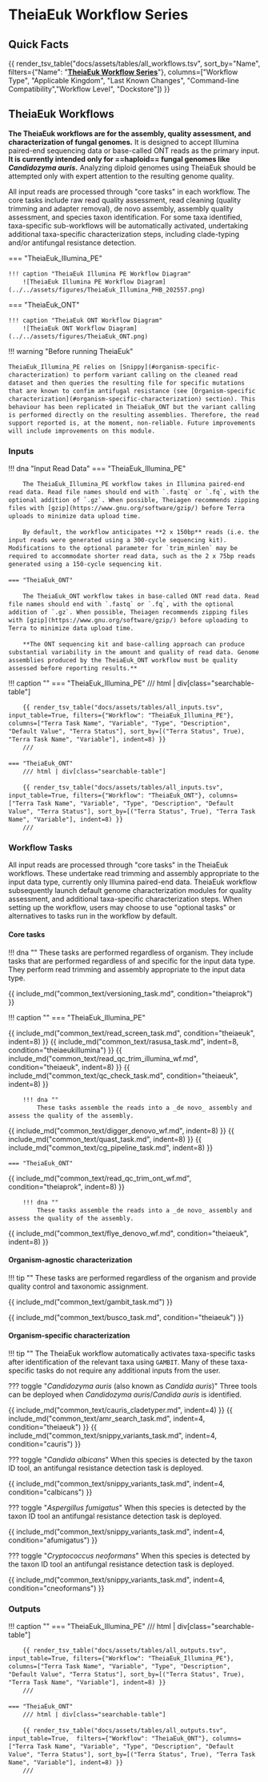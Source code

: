 # TheiaEuk Workflow Series

## Quick Facts

{{ render_tsv_table("docs/assets/tables/all_workflows.tsv", sort_by="Name", filters={"Name": "[**TheiaEuk Workflow Series**](../workflows/genomic_characterization/theiaeuk.md)"}, columns=["Workflow Type", "Applicable Kingdom", "Last Known Changes", "Command-line Compatibility","Workflow Level", "Dockstore"]) }}

## TheiaEuk Workflows

**The TheiaEuk workflows are for the assembly, quality assessment, and characterization of fungal genomes.** It is designed to accept Illumina paired-end sequencing data or base-called ONT reads as the primary input. **It is currently intended only for ==haploid== fungal genomes like _Candidozyma auris_.** Analyzing diploid genomes using TheiaEuk should be attempted only with expert attention to the resulting genome quality.

All input reads are processed through "core tasks" in each workflow. The core tasks include raw read quality assessment, read cleaning (quality trimming and adapter removal), de novo assembly, assembly quality assessment, and species taxon identification. For some taxa identified, taxa-specific sub-workflows will be automatically activated, undertaking additional taxa-specific characterization steps, including clade-typing and/or antifungal resistance detection.

=== "TheiaEuk_Illumina_PE"

    !!! caption "TheiaEuk Illumina PE Workflow Diagram"
        ![TheiaEuk Illumina PE Workflow Diagram](../../assets/figures/TheiaEuk_Illumina_PHB_202557.png)

=== "TheiaEuk_ONT"

    !!! caption "TheiaEuk ONT Workflow Diagram"
        ![TheiaEuk ONT Workflow Diagram](../../assets/figures/TheiaEuk_ONT.png)

!!! warning "Before running TheiaEuk"

    TheiaEuk_Illumina_PE relies on [Snippy](#organism-specific-characterization) to perform variant calling on the cleaned read dataset and then queries the resulting file for specific mutations that are known to confim antifugal resistance (see [Organism-specific characterization](#organism-specific-characterization) section). This behaviour has been replicated in TheiaEuk_ONT but the variant calling is performed directly on the resulting assemblies. Therefore, the read support reported is, at the moment, non-reliable. Future improvements will include improvements on this module. 

### Inputs

!!! dna "Input Read Data"
    === "TheiaEuk_Illumina_PE"

        The TheiaEuk_Illumina_PE workflow takes in Illumina paired-end read data. Read file names should end with `.fastq` or `.fq`, with the optional addition of `.gz`. When possible, Theiagen recommends zipping files with [gzip](https://www.gnu.org/software/gzip/) before Terra uploads to minimize data upload time.

        By default, the workflow anticipates **2 x 150bp** reads (i.e. the input reads were generated using a 300-cycle sequencing kit). Modifications to the optional parameter for `trim_minlen` may be required to accommodate shorter read data, such as the 2 x 75bp reads generated using a 150-cycle sequencing kit.

    === "TheiaEuk_ONT"

        The TheiaEuk_ONT workflow takes in base-called ONT read data. Read file names should end with `.fastq` or `.fq`, with the optional addition of `.gz`. When possible, Theiagen recommends zipping files with [gzip](https://www.gnu.org/software/gzip/) before uploading to Terra to minimize data upload time.

        **The ONT sequencing kit and base-calling approach can produce substantial variability in the amount and quality of read data. Genome assemblies produced by the TheiaEuk_ONT workflow must be quality assessed before reporting results.**

!!! caption ""
    === "TheiaEuk_Illumina_PE"
        /// html | div[class="searchable-table"]

        {{ render_tsv_table("docs/assets/tables/all_inputs.tsv", input_table=True, filters={"Workflow": "TheiaEuk_Illumina_PE"}, columns=["Terra Task Name", "Variable", "Type", "Description", "Default Value", "Terra Status"], sort_by=[("Terra Status", True), "Terra Task Name", "Variable"], indent=8) }}
        ///

    === "TheiaEuk_ONT"
        /// html | div[class="searchable-table"]

        {{ render_tsv_table("docs/assets/tables/all_inputs.tsv", input_table=True, filters={"Workflow": "TheiaEuk_ONT"}, columns=["Terra Task Name", "Variable", "Type", "Description", "Default Value", "Terra Status"], sort_by=[("Terra Status", True), "Terra Task Name", "Variable"], indent=8) }}
        ///

### Workflow Tasks

All input reads are processed through "core tasks" in the TheiaEuk workflows. These undertake read trimming and assembly appropriate to the input data type, currently only Illumina paired-end data. TheiaEuk workflow subsequently launch default genome characterization modules for quality assessment, and additional taxa-specific characterization steps. When setting up the workflow, users may choose to use "optional tasks" or alternatives to tasks run in the workflow by default.

#### Core tasks

!!! dna ""
    These tasks are performed regardless of organism. They include tasks that are performed regardless of and specific for the input data type. They perform read trimming and assembly appropriate to the input data type.

{{ include_md("common_text/versioning_task.md", condition="theiaprok") }}

!!! caption ""
    === "TheiaEuk_Illumina_PE"

{{ include_md("common_text/read_screen_task.md", condition="theiaeuk", indent=8) }}
{{ include_md("common_text/rasusa_task.md", indent=8, condition="theiaeukillumina") }}
{{ include_md("common_text/read_qc_trim_illumina_wf.md", condition="theiaeuk", indent=8) }}
{{ include_md("common_text/qc_check_task.md", condition="theiaeuk", indent=8) }}

        !!! dna ""
            These tasks assemble the reads into a _de novo_ assembly and assess the quality of the assembly.

{{ include_md("common_text/digger_denovo_wf.md", indent=8) }}
{{ include_md("common_text/quast_task.md", indent=8) }}
{{ include_md("common_text/cg_pipeline_task.md", indent=8) }}

    === "TheiaEuk_ONT"

{{ include_md("common_text/read_qc_trim_ont_wf.md", condition="theiaprok", indent=8) }}

        !!! dna ""
            These tasks assemble the reads into a _de novo_ assembly and assess the quality of the assembly.
{{ include_md("common_text/flye_denovo_wf.md", condition="theiaeuk", indent=8) }}

#### Organism-agnostic characterization

!!! tip ""
    These tasks are performed regardless of the organism and provide quality control and taxonomic assignment.

{{ include_md("common_text/gambit_task.md") }}

{{ include_md("common_text/busco_task.md", condition="theiaeuk") }}

#### Organism-specific characterization

!!! tip ""
    The TheiaEuk workflow automatically activates taxa-specific tasks after identification of the relevant taxa using `GAMBIT`. Many of these taxa-specific tasks do not require any additional inputs from the user.

??? toggle "_Candidozyma auris_ (also known as _Candida auris_)"
    Three tools can be deployed when _Candidozyma auris_/_Candida auris_ is  identified.

{{ include_md("common_text/cauris_cladetyper.md", indent=4) }}
{{ include_md("common_text/amr_search_task.md", indent=4, condition="theiaeuk") }}
{{ include_md("common_text/snippy_variants_task.md", indent=4, condition="cauris") }}

??? toggle "_Candida albicans_"
    When this species is detected by the taxon ID tool, an antifungal resistance detection task is deployed.

{{ include_md("common_text/snippy_variants_task.md", indent=4, condition="calbicans") }}

??? toggle "_Aspergillus fumigatus_"
    When this species is detected by the taxon ID tool an antifungal resistance detection task is deployed.

{{ include_md("common_text/snippy_variants_task.md", indent=4, condition="afumigatus") }}

??? toggle "_Cryptococcus neoformans_"
    When this species is detected by the taxon ID tool an antifungal resistance detection task is deployed.

{{ include_md("common_text/snippy_variants_task.md", indent=4, condition="cneoformans") }}

### Outputs

!!! caption ""
    === "TheiaEuk_Illumina_PE"
        /// html | div[class="searchable-table"]

        {{ render_tsv_table("docs/assets/tables/all_outputs.tsv", input_table=True, filters={"Workflow": "TheiaEuk_Illumina_PE"}, columns=["Terra Task Name", "Variable", "Type", "Description", "Default Value", "Terra Status"], sort_by=[("Terra Status", True), "Terra Task Name", "Variable"], indent=8) }}
        ///

    === "TheiaEuk_ONT"
        /// html | div[class="searchable-table"]

        {{ render_tsv_table("docs/assets/tables/all_outputs.tsv", input_table=True,  filters={"Workflow": "TheiaEuk_ONT"}, columns=["Terra Task Name", "Variable", "Type", "Description", "Default Value", "Terra Status"], sort_by=[("Terra Status", True), "Terra Task Name", "Variable"], indent=8) }}
        ///
